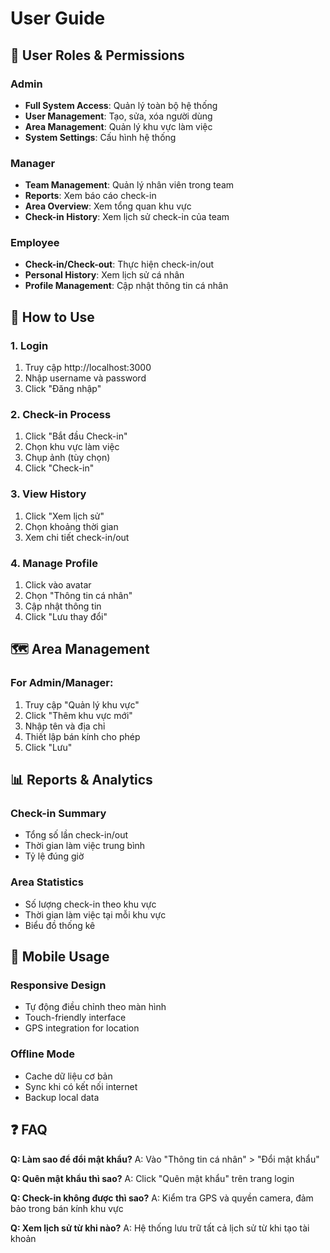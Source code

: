 # User Guide

## 👤 User Roles & Permissions

### Admin
- **Full System Access**: Quản lý toàn bộ hệ thống
- **User Management**: Tạo, sửa, xóa người dùng
- **Area Management**: Quản lý khu vực làm việc
- **System Settings**: Cấu hình hệ thống

### Manager
- **Team Management**: Quản lý nhân viên trong team
- **Reports**: Xem báo cáo check-in
- **Area Overview**: Xem tổng quan khu vực
- **Check-in History**: Xem lịch sử check-in của team

### Employee
- **Check-in/Check-out**: Thực hiện check-in/out
- **Personal History**: Xem lịch sử cá nhân
- **Profile Management**: Cập nhật thông tin cá nhân

## 📱 How to Use

### 1. Login
1. Truy cập http://localhost:3000
2. Nhập username và password
3. Click "Đăng nhập"

### 2. Check-in Process
1. Click "Bắt đầu Check-in"
2. Chọn khu vực làm việc
3. Chụp ảnh (tùy chọn)
4. Click "Check-in"

### 3. View History
1. Click "Xem lịch sử"
2. Chọn khoảng thời gian
3. Xem chi tiết check-in/out

### 4. Manage Profile
1. Click vào avatar
2. Chọn "Thông tin cá nhân"
3. Cập nhật thông tin
4. Click "Lưu thay đổi"

## 🗺️ Area Management

### For Admin/Manager:
1. Truy cập "Quản lý khu vực"
2. Click "Thêm khu vực mới"
3. Nhập tên và địa chỉ
4. Thiết lập bán kính cho phép
5. Click "Lưu"

## 📊 Reports & Analytics

### Check-in Summary
- Tổng số lần check-in/out
- Thời gian làm việc trung bình
- Tỷ lệ đúng giờ

### Area Statistics
- Số lượng check-in theo khu vực
- Thời gian làm việc tại mỗi khu vực
- Biểu đồ thống kê

## 🔧 Mobile Usage

### Responsive Design
- Tự động điều chỉnh theo màn hình
- Touch-friendly interface
- GPS integration for location

### Offline Mode
- Cache dữ liệu cơ bản
- Sync khi có kết nối internet
- Backup local data

## ❓ FAQ

**Q: Làm sao để đổi mật khẩu?**
A: Vào "Thông tin cá nhân" > "Đổi mật khẩu"

**Q: Quên mật khẩu thì sao?**
A: Click "Quên mật khẩu" trên trang login

**Q: Check-in không được thì sao?**
A: Kiểm tra GPS và quyền camera, đảm bảo trong bán kính khu vực

**Q: Xem lịch sử từ khi nào?**
A: Hệ thống lưu trữ tất cả lịch sử từ khi tạo tài khoản
